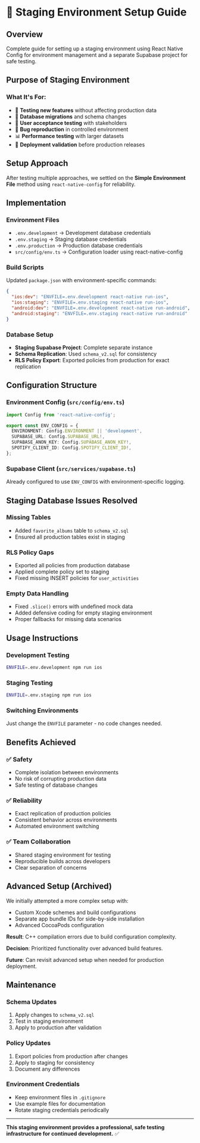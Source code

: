 # 🚀 Staging Environment Setup Guide

## Overview

Complete guide for setting up a staging environment using React Native Config for environment management and a separate Supabase project for safe testing.

## Purpose of Staging Environment

### **What It's For:**
- 🧪 **Testing new features** without affecting production data
- 🔄 **Database migrations** and schema changes
- 👥 **User acceptance testing** with stakeholders
- 🐛 **Bug reproduction** in controlled environment
- 📊 **Performance testing** with larger datasets
- 🚀 **Deployment validation** before production releases

## Setup Approach

After testing multiple approaches, we settled on the **Simple Environment File** method using `react-native-config` for reliability.

## Implementation

### **Environment Files**
- `.env.development` → Development database credentials
- `.env.staging` → Staging database credentials  
- `.env.production` → Production database credentials
- `src/config/env.ts` → Configuration loader using react-native-config

### **Build Scripts**
Updated `package.json` with environment-specific commands:
```json
{
  "ios:dev": "ENVFILE=.env.development react-native run-ios",
  "ios:staging": "ENVFILE=.env.staging react-native run-ios",
  "android:dev": "ENVFILE=.env.development react-native run-android",
  "android:staging": "ENVFILE=.env.staging react-native run-android"
}
```

### **Database Setup**
- **Staging Supabase Project**: Complete separate instance
- **Schema Replication**: Used `schema_v2.sql` for consistency
- **RLS Policy Export**: Exported policies from production for exact replication

## Configuration Structure

### **Environment Config (`src/config/env.ts`)**
```typescript
import Config from 'react-native-config';

export const ENV_CONFIG = {
  ENVIRONMENT: Config.ENVIRONMENT || 'development',
  SUPABASE_URL: Config.SUPABASE_URL!,
  SUPABASE_ANON_KEY: Config.SUPABASE_ANON_KEY!,
  SPOTIFY_CLIENT_ID: Config.SPOTIFY_CLIENT_ID!,
};
```

### **Supabase Client (`src/services/supabase.ts`)**
Already configured to use `ENV_CONFIG` with environment-specific logging.

## Staging Database Issues Resolved

### **Missing Tables**
- Added `favorite_albums` table to `schema_v2.sql`
- Ensured all production tables exist in staging

### **RLS Policy Gaps**
- Exported all policies from production database
- Applied complete policy set to staging
- Fixed missing INSERT policies for `user_activities`

### **Empty Data Handling**
- Fixed `.slice()` errors with undefined mock data
- Added defensive coding for empty staging environment
- Proper fallbacks for missing data scenarios

## Usage Instructions

### **Development Testing**
```bash
ENVFILE=.env.development npm run ios
```

### **Staging Testing**  
```bash
ENVFILE=.env.staging npm run ios
```

### **Switching Environments**
Just change the `ENVFILE` parameter - no code changes needed.

## Benefits Achieved

### **✅ Safety**
- Complete isolation between environments
- No risk of corrupting production data
- Safe testing of database changes

### **✅ Reliability**  
- Exact replication of production policies
- Consistent behavior across environments
- Automated environment switching

### **✅ Team Collaboration**
- Shared staging environment for testing
- Reproducible builds across developers
- Clear separation of concerns

## Advanced Setup (Archived)

We initially attempted a more complex setup with:
- Custom Xcode schemes and build configurations
- Separate app bundle IDs for side-by-side installation
- Advanced CocoaPods configuration

**Result**: C++ compilation errors due to build configuration complexity.

**Decision**: Prioritized functionality over advanced build features.

**Future**: Can revisit advanced setup when needed for production deployment.

## Maintenance

### **Schema Updates**
1. Apply changes to `schema_v2.sql`
2. Test in staging environment
3. Apply to production after validation

### **Policy Updates**
1. Export policies from production after changes
2. Apply to staging for consistency
3. Document any differences

### **Environment Credentials**
- Keep environment files in `.gitignore`
- Use example files for documentation
- Rotate staging credentials periodically

---

**This staging environment provides a professional, safe testing infrastructure for continued development.** ✅